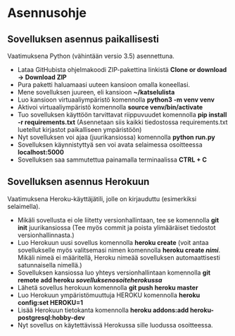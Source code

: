 # Asennusohje

## Sovelluksen asennus paikallisesti

Vaatimuksena Python (vähintään versio 3.5) asennettuna.

* Lataa GitHubista ohjelmakoodi ZIP-pakettina linkistä **Clone or download -> Download ZIP**
* Pura paketti haluamaasi uuteen kansioon omalla koneellasi.
* Mene sovelluksen juureen, eli kansioon **~/katselulista**
* Luo kansioon virtuaaliympäristö komennolla **python3 -m venv venv**
* Aktivoi virtuaaliympäristö komennolla **source venv/bin/activate**
* Tuo sovelluksen käyttöön tarvittavat riippuvuudet komennolla **pip install -r requirements.txt**
(Asennetaan siis kaikki tiedostossa requirements.txt luetellut kirjastot paikalliseen ympäristöön)
* Nyt sovelluksen voi ajaa (juurikansiossa) komennolla **python run.py**
* Sovelluksen käynnistyttyä sen voi avata selaimessa osoitteessa **localhost:5000**
* Sovelluksen saa sammutettua painamalla terminaalissa **CTRL + C**

## Sovelluksen asennus Herokuun

Vaatimuksena Heroku-käyttäjätili, jolle on kirjauduttu (esimerkiksi selaimella).

* Mikäli sovellusta ei ole liitetty versionhallintaan, tee se komennolla **git init** juurikansiossa
(Tee myös commit ja poista ylimääräiset tiedostot versionhallinnasta.)
* Luo Herokuun uusi sovellus komennolla **heroku create** 
(voit antaa sovellukselle myös valitsemasi nimen komennolla **heroku create _nimi_**. Mikäli nimeä ei määritellä, Heroku nimeää sovelluksen automaattisesti satunnaisella nimellä.)
* Sovelluksen kansiossa luo yhteys versionhallintaan komennolla **git remote add heroku _sovelluksenosoiteherokussa_**
* Lähetä sovellus herokuun komennolla **git push heroku master**
* Luo Herokuun ympäristömuuttuja HEROKU komennolla **heroku config:set HEROKU=1**
* Lisää Herokuun tietokanta komennolla **heroku addons:add heroku-postgresql:hobby-dev**
* Nyt sovellus on käytettävissä Herokussa sille luodussa osoitteessa.
